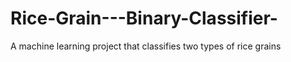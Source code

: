 # Rice-Grain---Binary-Classifier-
A machine learning project that classifies two types of rice grains 
